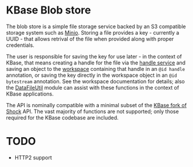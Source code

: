 # KBase Blob store

The blob store is a simple file storage service backed by an S3 compatible storage system
such as [Minio](https://min.io/). Storing a file provides a key - currently a UUID - that
allows retrival of the file when provided along with proper credentials.

The user is responsible for saving the key for use later - in the context of KBase, that means
creating a handle for the file via the [handle service](https://github.com/kbase/handle_service2)
and saving an object to the [workspace](https://github.com/kbase/workspace_deluxe) containing that handle in an `@id handle` annotation, or saving the key directly in the workspace object in an `@id bytestream` annotation. See the workspace documentation for details; also the
[DataFileUtil](https://github.com/kbaseapps/DataFileUtil)
module can assist with these functions in the context of KBase applications.

The API is nominally compatible with a minimal subset of the
[KBase fork of Shock](https://github.com/kbase/Shock) API. The vast majority of functions are
not supported; only those required for the KBase codebase are included.


# TODO
* HTTP2 support

